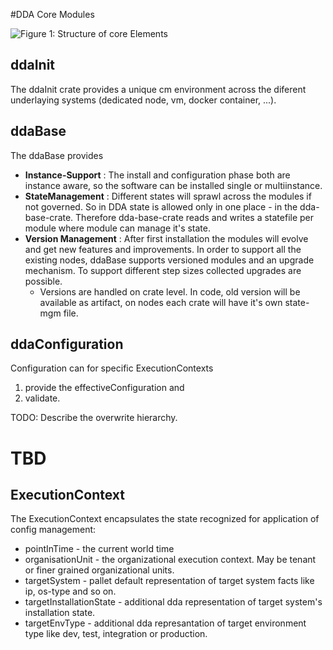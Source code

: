 #DDA Core Modules

![Figure 1: Structure of core Elements](../resources/architecture_core_modules.png)

## ddaInit
The ddaInit crate provides a unique cm environment across the diferent underlaying systems (dedicated node, vm, docker container, ...).

## ddaBase
The ddaBase provides 
* **Instance-Support** : The install and configuration phase both are instance aware, so the software can be installed single or multiinstance.
* **StateManagement** : Different states will sprawl across the modules if not governed. So in DDA state is allowed only in one place - in the dda-base-crate. Therefore dda-base-crate reads and writes a statefile per module where module can manage it's state.  
* **Version Management** : After first installation the modules will evolve and get new features and improvements. In order to support all the existing nodes, ddaBase supports versioned modules and an upgrade mechanism. To support different step sizes collected upgrades are possible.
  * Versions are handled on crate level. In code, old version will be available as artifact, on nodes each crate will have it's own state-mgm file.

## ddaConfiguration
Configuration can for specific ExecutionContexts
1. provide the effectiveConfiguration and
2. validate.

TODO: Describe the overwrite hierarchy.


# TBD
## ExecutionContext
The ExecutionContext encapsulates the state recognized for application of config management:
* pointInTime - the current world time
* organisationUnit - the organizational execution context. May be tenant or finer grained organizational units. 
* targetSystem - pallet default representation of target system facts like ip, os-type and so on.
* targetInstallationState - additional dda representation of target system's installation state.  
* targetEnvType - additional dda represantation of target environment type like dev, test, integration or production.  